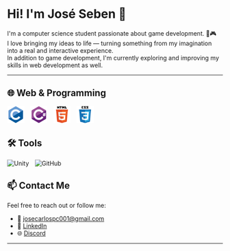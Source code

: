 # Hi! I'm José Seben 👋

I'm a computer science student passionate about game development. 🧠🎮  
I love bringing my ideas to life — turning something from my imagination into a real and interactive experience.  
In addition to game development, I'm currently exploring and improving my skills in web development as well.

---

## 🌐 Web & Programming

<p align="left">
  <img src="https://raw.githubusercontent.com/devicons/devicon/master/icons/c/c-original.svg" alt="C" width="40" height="40" style="margin-right: 10px;" />
  <img src="https://raw.githubusercontent.com/devicons/devicon/master/icons/csharp/csharp-original.svg" alt="C#" width="40" height="40" style="margin-right: 10px;" />
  <img src="https://raw.githubusercontent.com/devicons/devicon/master/icons/html5/html5-original-wordmark.svg" alt="HTML5" width="40" height="40" style="margin-right: 10px;" />
  <img src="https://raw.githubusercontent.com/devicons/devicon/master/icons/css3/css3-original-wordmark.svg" alt="CSS3" width="40" height="40" style="margin-right: 10px;" />
</p>

## 🛠️ Tools

<p align="left">
  <img src="https://www.vectorlogo.zone/logos/unity3d/unity3d-icon.svg" alt="Unity" width="40" height="40" style="margin-right: 10px;" />
  <img src="https://cdn.jsdelivr.net/gh/devicons/devicon/icons/github/github-original.svg" alt="GitHub" width="40" height="40" style="margin-right: 10px;" />
</p>


## 📫 Contact Me

Feel free to reach out or follow me:

- 📧 josecarlospc001@gmail.com
- 💼 [LinkedIn](https://www.linkedin.com/in/josé-carlos-seben-de-souza-leite-206952302/)
- 🌐 [Discord](https://discord.com/users/648841325298319360)


---
